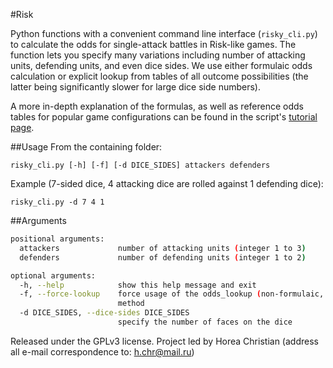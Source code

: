 #Risk

Python functions with a convenient command line interface (`risky_cli.py`) to calculate the odds for single-attack battles in Risk-like games.
The function lets you specify many variations including number of attacking units, defending units, and even dice sides.
We use either formulaic odds calculation or explicit lookup from tables of all outcome possibilities (the latter being significantly slower for large dice side numbers).

A more in-depth explanation of the formulas, as well as reference odds tables for popular game configurations can be found in the script's [tutorial page](http://chymeric.eu/blog/2014/07/23/per-attack-risk-dice-odds/). 

##Usage
From the containing folder:
```
risky_cli.py [-h] [-f] [-d DICE_SIDES] attackers defenders
```

Example (7-sided dice, 4 attacking dice are rolled against 1 defending dice):
```
risky_cli.py -d 7 4 1
```

##Arguments

```bash
positional arguments:
  attackers             number of attacking units (integer 1 to 3)
  defenders             number of defending units (integer 1 to 2)

optional arguments:
  -h, --help            show this help message and exit
  -f, --force-lookup    force usage of the odds_lookup (non-formulaic, slow)
                        method
  -d DICE_SIDES, --dice-sides DICE_SIDES
                        specify the number of faces on the dice
```

Released under the GPLv3 license.
Project led by Horea Christian (address all e-mail correspondence to: h.chr@mail.ru)
